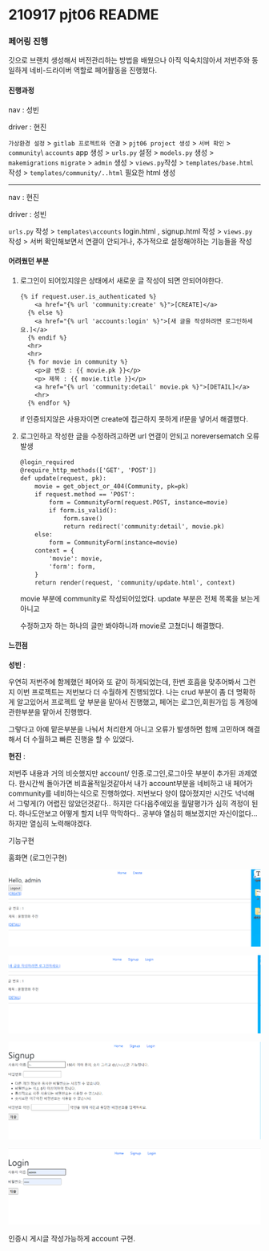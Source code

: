 # 210917 pjt06 README



### 페어링 진행

깃으로 브랜치 생성해서 버전관리하는 방법을 배웠으나 아직 익숙치않아서 저번주와 동일하게 네비-드라이버 역할로 페어활동을 진행했다.

#### 진행과정

nav : 성빈

driver : 현진

`가상환경 설정` > `gitlab 프로젝트와 연결` > `pjt06 project 생성` > `서버 확인` > `community`\ `accounts` app 생성 > `urls.py` 설정 > `models.py` 생성 > `makemigrations` `migrate` > `admin` 생성 > `views.py`작성 >  `templates/base.html` 작성 > `templates/community/..html` 필요한 html 생성  

----

nav : 현진

driver : 성빈

`urls.py` 작성 > `templates\accounts` login.html , signup.html 작성 > `views.py` 작성 > 서버 확인해보면서 연결이 안되거나, 추가적으로 설정해야하는 기능들을 작성



#### 어려웠던 부분

1. 로그인이 되어있지않은 상태에서 새로운 글 작성이 되면 안되어야한다.

   ```djan
   {% if request.user.is_authenticated %}
       <a href="{% url 'community:create' %}">[CREATE]</a>
     {% else %}
       <a href="{% url 'accounts:login' %}">[새 글을 작성하려면 로그인하세요.]</a>
     {% endif %}
     <hr>
     <hr>
     {% for movie in community %}
       <p>글 번호 : {{ movie.pk }}</p>
       <p> 제목 : {{ movie.title }}</p>
       <a href="{% url 'community:detail' movie.pk %}">[DETAIL]</a>
       <hr>
     {% endfor %}
   ```

   if 인증되지않은 사용자이면 create에 접근하지 못하게 if문을 넣어서 해결했다.

2. 로그인하고 작성한 글을 수정하려고하면 url 연결이 안되고 noreversematch 오류 발생

   ```django
   @login_required
   @require_http_methods(['GET', 'POST'])
   def update(request, pk):
       movie = get_object_or_404(Community, pk=pk)
       if request.method == 'POST':
           form = CommunityForm(request.POST, instance=movie)
           if form.is_valid():
               form.save()
               return redirect('community:detail', movie.pk)
       else:
           form = CommunityForm(instance=movie)
       context = {
           'movie': movie,
           'form': form,
       }
       return render(request, 'community/update.html', context)
   ```

   movie 부분에 community로 작성되어있었다. update 부분은 전체 목록을 보는게 아니고

   수정하고자 하는 하나의 글만 봐야하니까 movie로 고쳤더니 해결했다.



#### 느낀점

**성빈** :

우연히 저번주에 함께했던 페어와 또 같이 하게되었는데, 한번 호흡을 맞추어봐서 그런지 이번 프로젝트는 저번보다 더 수월하게 진행되었다. 나는 crud 부분이 좀 더 명확하게 알고있어서 프로젝트 앞 부분을 맡아서 진행했고, 페어는 로그인,회원가입 등 계정에 관한부분을 맡아서 진행했다.

그렇다고 아예 맡은부분을 나눠서 처리한게 아니고 오류가 발생하면 함께 고민하며 해결해서 더 수월하고 빠른 진행을 할 수 있었다.



**현진** :

저번주 내용과 거의 비슷했지만 account/ 인증.로그인,로그아웃 부분이 추가된 과제였다. 한시간씩 돌아가면 비효율적일것같아서 내가 account부분을 네비하고 내 페어가 community를 네비하는식으로 진행하였다. 저번보다 양이 많아졌지만 시간도 넉넉해서 그렇게(?) 어렵진 않았던것같다.. 하지만 다다음주에있을 월말평가가 심히 격정이 된다. 하나도안보고 어떻게 할지 너무 막막하다.. 공부야 열심히 해보겠지만 자신이없다...하지만 열심히 노력해야겠다.









기능구현



홈화면 (로그인구현)

![image-20210925143206467](md-images/image-20210925143206467.png)

![image-20210925143224999](md-images/image-20210925143224999.png)

![image-20210925143239427](md-images/image-20210925143239427.png)

![image-20210925143248120](md-images/image-20210925143248120.png)

인증시 게시글 작성가능하게 account 구현.
